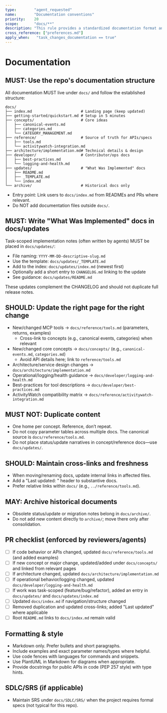 ```yaml
---
type:        "agent_requested"
name:        "Documentation conventions"
priority:    20
scope:       "docs/**"
description: "This rule provides a standardized documentation format and policy for all projects."
cross_reference: ["preferences.md"]
apply_when:   "task_changes_documentation == true"
---
```


# Documentation

## MUST: Use the repo's documentation structure

All documentation MUST live under `docs/` and follow the established structure:

```
docs/
├── index.md                      # Landing page (keep updated)
├── getting-started/quickstart.md # Setup in 5 minutes
├── concepts/                     # Core ideas
│   ├── canonical-events.md
│   ├── categories.md
│   └── CATEGORY_MANAGEMENT.md
├── reference/                    # Source of truth for APIs/specs
│   ├── tools.md
│   └── activitywatch-integration.md
├── architecture/implementation.md# Technical details & design
├── developer/                    # Contributor/ops docs
│   ├── best-practices.md
│   └── logging-and-health.md
├── updates/                      # "What Was Implemented" docs
│   ├── README.md
│   ├── _TEMPLATE.md
│   └── index.md
└── archive/                      # Historical docs only
```

- Entry point: Link users to `docs/index.md` from READMEs and PRs where relevant.
- Do NOT add documentation files outside `docs/`.

## MUST: Write "What Was Implemented" docs in docs/updates

Task-scoped implementation notes (often written by agents) MUST be placed in `docs/updates/`:

- File naming: `YYYY-MM-DD-descriptive-slug.md`
- Use the template: `docs/updates/_TEMPLATE.md`
- Add to the index: `docs/updates/index.md` (newest first)
- Optionally add a short entry to `CHANGELOG.md` linking to the update
- See guidance: `docs/updates/README.md`

These updates complement the CHANGELOG and should not duplicate full release notes.

## SHOULD: Update the right page for the right change

- New/changed MCP tools → `docs/reference/tools.md` (parameters, returns, examples)
  - Cross-link to concepts (e.g., canonical events, categories) when relevant
- New/changed core concepts → `docs/concepts/` (e.g., `canonical-events.md`, `categories.md`)
  - Avoid API details here; link to `reference/tools.md`
- Architecture/service design changes → `docs/architecture/implementation.md`
- Operational/logging/health guidance → `docs/developer/logging-and-health.md`
- Best-practices for tool descriptions → `docs/developer/best-practices.md`
- ActivityWatch compatibility matrix → `docs/reference/activitywatch-integration.md`

## MUST NOT: Duplicate content

- One home per concept. Reference, don’t repeat.
- Do not copy parameter tables across multiple docs. The canonical source is `docs/reference/tools.md`.
- Do not place status/update narratives in concept/reference docs—use `docs/updates/`.

## SHOULD: Maintain cross-links and freshness

- When moving/renaming docs, update internal links in affected files.
- Add a "Last updated: <YYYY-MM-DD>" header to substantive docs.
- Prefer relative links within `docs/` (e.g., `../reference/tools.md`).

## MAY: Archive historical documents

- Obsolete status/update or migration notes belong in `docs/archive/`.
- Do not add new content directly to `archive/`; move there only after consolidation.

## PR checklist (enforced by reviewers/agents)

- [ ] If code behavior or APIs changed, updated `docs/reference/tools.md` (and added examples)
- [ ] If new concept or major change, updated/added under `docs/concepts/` and linked from relevant pages
- [ ] If architecture changed, updated `docs/architecture/implementation.md`
- [ ] If operational behavior/logging changed, updated `docs/developer/logging-and-health.md`
- [ ] If work was task-scoped (feature/bug/refactor), added an entry in `docs/updates/` and `docs/updates/index.md`
- [ ] Updated `docs/index.md` if navigation/structure changed
- [ ] Removed duplication and updated cross-links; added "Last updated" where applicable
- [ ] Root `README.md` links to `docs/index.md` remain valid

## Formatting & style

- Markdown only. Prefer bullets and short paragraphs.
- Include examples and exact parameter names/types where helpful.
- Use code fences with languages for commands and snippets.
- Use PlantUML in Markdown for diagrams when appropriate.
- Provide docstrings for public APIs in code (PEP 257 style) with type hints.

## SDLC/SRS (if applicable)

- Maintain SRS under `docs/SDLC/SRS/` when the project requires formal specs (not typical for this repo).
